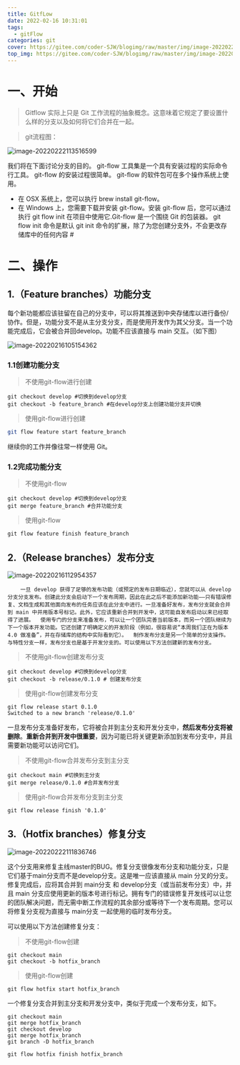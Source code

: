 ```yaml
---
title: GitfLow
date: 2022-02-16 10:31:01
tags:
  - gitFlow
categories: git
cover: https://gitee.com/coder-SJW/blogimg/raw/master/img/image-20220222113516599.png
top_img: https://gitee.com/coder-SJW/blogimg/raw/master/img/image-20220222113516599.png
---
```


# 一、开始

> Gitflow 实际上只是 Git 工作流程的抽象概念。这意味着它规定了要设置什么样的分支以及如何将它们合并在一起。

>  git流程图：

![image-20220222113516599](https://gitee.com/coder-SJW/blogimg/raw/master/img/image-20220222113516599.png)

我们将在下面讨论分支的目的。 git-flow 工具集是一个具有安装过程的实际命令行工具。 git-flow 的安装过程很简单。 git-flow  的软件包可在多个操作系统上使用。

- 在 OSX 系统上，您可以执行 brew install git-flow。
- 在 Windows  上，您需要下载并安装 git-flow。安装 git-flow 后，您可以通过执行 git flow init 在项目中使用它.Git-flow 是一个围绕 Git 的包装器。 git flow init 命令是默认 git init  命令的扩展，除了为您创建分支外，不会更改存储库中的任何内容 #

# 二、操作

## 1.（Feature branches）功能分支

每个新功能都应该驻留在自己的分支中，可以将其推送到中央存储库以进行备份/协作。但是，功能分支不是从主分支分支，而是使用开发作为其父分支。当一个功能完成后，它会被合并回develop。功能不应该直接与 main 交互。（如下图）

![image-20220216105154362](https://gitee.com/coder-SJW/blogimg/raw/master/img/image-20220216105154362.png)

### 1.1创建功能分支

> 不使用git-flow进行创建

```shell
git checkout develop #切换到develop分支
git checkout -b feature_branch #在develop分支上创建功能分支并切换
```

> 使用git-flow进行创建

```sh
git flow feature start feature_branch
```

继续你的工作并像往常一样使用 Git。

### 1.2完成功能分支

> 不使用git-flow

```shell
git checkout develop #切换到develop分支
git merge feature_branch #合并功能分支
```

> 使用git-flow

```shell
git flow feature finish feature_branch
```

## 2.（Release branches）发布分支

![image-20220216112954357](https://gitee.com/coder-SJW/blogimg/raw/master/img/image-20220216112954357.png)

 		一旦 develop 获得了足够的发布功能（或预定的发布日期临近），您就可以从 develop  分支分支发布。创建此分支会启动下一个发布周期，因此在此之后不能添加新功能——只有错误修复、文档生成和其他面向发布的任务应该在此分支中进行。一旦准备好发布，发布分支就会合并到 main 中并用版本号标记。此外，它应该重新合并到开发中，这可能自发布启动以来已经取得了进展。  使用专门的分支来准备发布，可以让一个团队完善当前版本，而另一个团队继续为下一个版本开发功能。它还创建了明确定义的开发阶段（例如，很容易说“本周我们正在为版本 4.0 做准备”，并在存储库的结构中实际看到它）。  制作发布分支是另一个简单的分支操作。与特性分支一样，发布分支也是基于开发分支的。可以使用以下方法创建新的发布分支。

> 不使用git-flow创建发布分支

```shell
git checkout develop #切换到develop分支
git checkout -b release/0.1.0 # 创建发布分支
```

> 使用git-flow创建发布分支

```shell
git flow release start 0.1.0
Switched to a new branch 'release/0.1.0'
```

​		一旦发布分支准备好发布，它将被合并到主分支和开发分支中，**然后发布分支将被删除**。**重新合并到开发中很重要**，因为可能已将关键更新添加到发布分支中，并且需要新功能可以访问它们。

> 不使用git-flow合并发布分支到主分支

```shell
git checkout main #切换到主分支
git merge release/0.1.0 #合并发布分支
```

> 使用git-flow合并发布分支到主分支

```shell
git flow release finish '0.1.0'
```

## 3.（Hotfix branches）修复分支

![image-20220222111836746](C:\Users\28552\AppData\Roaming\Typora\typora-user-images\image-20220222111836746.png)

​		这个分支用来修复主线master的BUG。修复分支很像发布分支和功能分支，只是它们基于main分支而不是develop分支。这是唯一应该直接从 main  分叉的分支。修复完成后，应将其合并到 main分支 和 develop分支（或当前发布分支）中，并且 main 分支应使用更新的版本号进行标记。拥有专门的错误修复开发线可以让您的团队解决问题，而无需中断工作流程的其余部分或等待下一个发布周期。您可以将修复分支视为直接与 main分支  一起使用的临时发布分支。

可以使用以下方法创建修复分支：

> 不使用git-flow创建

```shell
git checkout main
git checkout -b hotfix_branch
```

> 使用git-flow创建

```shell
git flow hotfix start hotfix_branch
```

一个修复分支合并到主分支和开发分支中，类似于完成一个发布分支，如下。

```shell
git checkout main
git merge hotfix_branch
git checkout develop
git merge hotfix_branch
git branch -D hotfix_branch
```

```shell
git flow hotfix finish hotfix_branch
```

